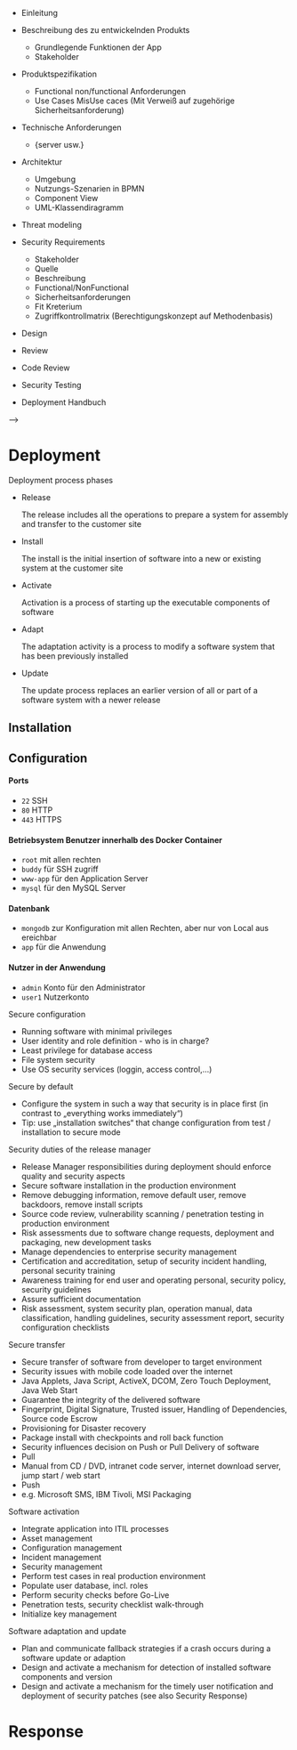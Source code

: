 <!-- Structure created by Stefan-->
* Einleitung
* Beschreibung des zu entwickelnden Produkts 
	* Grundlegende Funktionen der App 
	* Stakeholder
* Produktspezifikation
	* Functional non/functional Anforderungen 
	* Use Cases MisUse caces (Mit Verweiß auf zugehörige Sicherheitsanforderung)
* Technische Anforderungen 
	* {server usw.}
* Architektur
	* Umgebung
	* Nutzungs-Szenarien in BPMN
	* Component View
	* UML-Klassendiragramm
* Threat modeling
* Security Requirements
	* Stakeholder
	* Quelle
	* Beschreibung
	* Functional/NonFunctional
	* Sicherheitsanforderungen
	* Fit Kreterium
	* Zugriffkontrollmatrix (Berechtigungskonzept auf Methodenbasis)
	
* Design
* Review
* Code Review
* Security Testing 
* Deployment Handbuch

-->
# Deployment
Deployment process phases
- Release
  
  The release includes all the operations to prepare a system for assembly
and transfer to the customer site
- Install
  
  The install is the initial insertion of software into a new or existing system at
the customer site
- Activate
  
  Activation is a process of starting up the executable components of software
- Adapt
  
  The adaptation activity is a process to modify a software system that has
been previously installed
- Update
  
  The update process replaces an earlier version of all or part of a software
system with a newer release
## Installation

## Configuration
#### Ports

- `22` SSH
- `80` HTTP
- `443` HTTPS

#### Betriebsystem Benutzer innerhalb des Docker Container

- `root` mit allen rechten
- `buddy` für SSH zugriff
- `www-app` für den Application Server
- `mysql` für den MySQL Server


#### Datenbank
- `mongodb` zur Konfiguration mit allen Rechten, aber nur von Local aus ereichbar
- `app` für die Anwendung

#### Nutzer in der Anwendung
- `admin` Konto für den Administrator
- `user1` Nutzerkonto

Secure configuration
* Running software with minimal privileges
* User identity and role definition - who is in charge?
* Least privilege for database access
* File system security
* Use OS security services (loggin, access control,...)

Secure by default
* Configure the system in such a way that security is in place first
(in contrast to „everything works immediately“)
* Tip: use „installation switches“ that change configuration from
test / installation to secure mode

<!---Copied by Paulus-->
Security duties of the release manager
* Release Manager responsibilities during deployment should enforce quality and
security aspects
* Secure software installation in the production environment
* Remove debugging information, remove default user, remove backdoors, remove
install scripts
* Source code review, vulnerability scanning / penetration testing in production
environment
* Risk assessments due to software change requests, deployment and packaging,
new development tasks
* Manage dependencies to enterprise security management
* Certification and accreditation, setup of security incident handling, personal
security training
* Awareness training for end user and operating personal, security policy, security
guidelines
* Assure sufficient documentation
* Risk assessment, system security plan, operation manual, data classification,
handling guidelines, security assessment report, security configuration checklists

Secure transfer
* Secure transfer of software from developer to target environment
* Security issues with mobile code loaded over the internet
* Java Applets, Java Script, ActiveX, DCOM, Zero Touch Deployment, Java
Web Start
* Guarantee the integrity of the delivered software
* Fingerprint, Digital Signature, Trusted issuer, Handling of Dependencies,
Source code Escrow
* Provisioning for Disaster recovery
* Package install with checkpoints and roll back function
* Security influences decision on Push or Pull Delivery of software
* Pull
* Manual from CD / DVD, intranet code server, internet download server,
jump start / web start
* Push
* e.g. Microsoft SMS, IBM Tivoli, MSI Packaging

Software activation
* Integrate application into ITIL processes
* Asset management
* Configuration management
* Incident management
* Security management
* Perform test cases in real production environment
* Populate user database, incl. roles
* Perform security checks before Go-Live
* Penetration tests, security checklist walk-through
* Initialize key management

Software adaptation and update
* Plan and communicate fallback strategies if a crash occurs
during a software update or adaption
* Design and activate a mechanism for detection of installed
software components and version
* Design and activate a mechanism for the timely user
notification and deployment of security patches (see also
Security Response)


# Response
